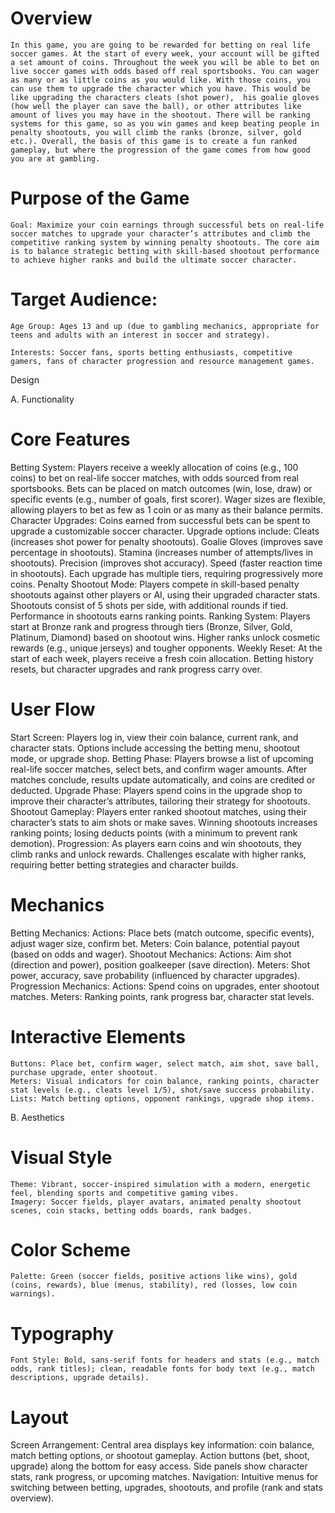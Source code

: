 # Overview

    In this game, you are going to be rewarded for betting on real life soccer games. At the start of every week, your account will be gifted a set amount of coins. Throughout the week you will be able to bet on live soccer games with odds based off real sportsbooks. You can wager as many or as little coins as you would like. With those coins, you can use them to upgrade the character which you have. This would be like upgrading the characters cleats (shot power),  his goalie gloves (how well the player can save the ball), or other attributes like amount of lives you may have in the shootout. There will be ranking systems for this game, so as you win games and keep beating people in penalty shootouts, you will climb the ranks (bronze, silver, gold etc.). Overall, the basis of this game is to create a fun ranked gameplay, but where the progression of the game comes from how good you are at gambling.

# Purpose of the Game

    Goal: Maximize your coin earnings through successful bets on real-life soccer matches to upgrade your character’s attributes and climb the competitive ranking system by winning penalty shootouts. The core aim is to balance strategic betting with skill-based shootout performance to achieve higher ranks and build the ultimate soccer character.

# Target Audience:

    Age Group: Ages 13 and up (due to gambling mechanics, appropriate for teens and adults with an interest in soccer and strategy).

    Interests: Soccer fans, sports betting enthusiasts, competitive gamers, fans of character progression and resource management games.

Design

A. Functionality

# Core Features

Betting System:
Players receive a weekly allocation of coins (e.g., 100 coins) to bet on real-life soccer matches, with odds sourced from real sportsbooks.
Bets can be placed on match outcomes (win, lose, draw) or specific events (e.g., number of goals, first scorer).
Wager sizes are flexible, allowing players to bet as few as 1 coin or as many as their balance permits.
Character Upgrades:
Coins earned from successful bets can be spent to upgrade a customizable soccer character. Upgrade options include:
Cleats (increases shot power for penalty shootouts).
Goalie Gloves (improves save percentage in shootouts).
Stamina (increases number of attempts/lives in shootouts).
Precision (improves shot accuracy).
Speed (faster reaction time in shootouts).
Each upgrade has multiple tiers, requiring progressively more coins.
Penalty Shootout Mode:
Players compete in skill-based penalty shootouts against other players or AI, using their upgraded character stats.
Shootouts consist of 5 shots per side, with additional rounds if tied.
Performance in shootouts earns ranking points.
Ranking System:
Players start at Bronze rank and progress through tiers (Bronze, Silver, Gold, Platinum, Diamond) based on shootout wins.
Higher ranks unlock cosmetic rewards (e.g., unique jerseys) and tougher opponents.
Weekly Reset:
At the start of each week, players receive a fresh coin allocation. Betting history resets, but character upgrades and rank progress carry over.

# User Flow

Start Screen:
Players log in, view their coin balance, current rank, and character stats. Options include accessing the betting menu, shootout mode, or upgrade shop.
Betting Phase:
Players browse a list of upcoming real-life soccer matches, select bets, and confirm wager amounts.
After matches conclude, results update automatically, and coins are credited or deducted.
Upgrade Phase:
Players spend coins in the upgrade shop to improve their character’s attributes, tailoring their strategy for shootouts.
Shootout Gameplay:
Players enter ranked shootout matches, using their character’s stats to aim shots or make saves.
Winning shootouts increases ranking points; losing deducts points (with a minimum to prevent rank demotion).
Progression:
As players earn coins and win shootouts, they climb ranks and unlock rewards. Challenges escalate with higher ranks, requiring better betting strategies and character builds.

# Mechanics

Betting Mechanics:
Actions: Place bets (match outcome, specific events), adjust wager size, confirm bet.
Meters: Coin balance, potential payout (based on odds and wager).
Shootout Mechanics:
Actions: Aim shot (direction and power), position goalkeeper (save direction).
Meters: Shot power, accuracy, save probability (influenced by character upgrades).
Progression Mechanics:
Actions: Spend coins on upgrades, enter shootout matches.
Meters: Ranking points, rank progress bar, character stat levels.

# Interactive Elements

    Buttons: Place bet, confirm wager, select match, aim shot, save ball, purchase upgrade, enter shootout.
    Meters: Visual indicators for coin balance, ranking points, character stat levels (e.g., cleats level 1/5), shot/save success probability.
    Lists: Match betting options, opponent rankings, upgrade shop items.

B. Aesthetics

# Visual Style

    Theme: Vibrant, soccer-inspired simulation with a modern, energetic feel, blending sports and competitive gaming vibes.
    Imagery: Soccer fields, player avatars, animated penalty shootout scenes, coin stacks, betting odds boards, rank badges.

# Color Scheme

    Palette: Green (soccer fields, positive actions like wins), gold (coins, rewards), blue (menus, stability), red (losses, low coin warnings).

# Typography

    Font Style: Bold, sans-serif fonts for headers and stats (e.g., match odds, rank titles); clean, readable fonts for body text (e.g., match descriptions, upgrade details).

# Layout

Screen Arrangement:
Central area displays key information: coin balance, match betting options, or shootout gameplay.
Action buttons (bet, shoot, upgrade) along the bottom for easy access.
Side panels show character stats, rank progress, or upcoming matches.
Navigation: Intuitive menus for switching between betting, upgrades, shootouts, and profile (rank and stats overview).
